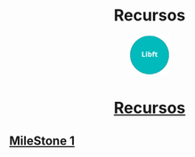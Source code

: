 
<h1 align="center" width="100%">Recursos</h1>
<p align="center" width="100%"><a href="0/"><img src="../documentation/0/libft.png" width="72" /></p>
  
<h1 align="center" width="100%">Recursos</h1>

## [**MileStone 1**](milestone_1)



